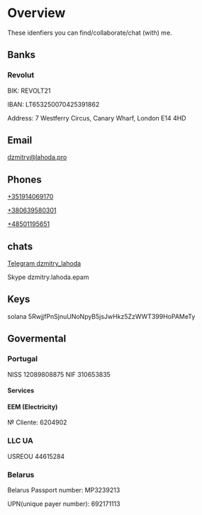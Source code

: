 # Overview

These idenfiers you can find/collaborate/chat (with) me.

## Banks

### Revolut

BIK: REVOLT21

IBAN: LT653250070425391862

Address: 7 Westferry Circus, Canary Wharf, London E14 4HD

## Email

[dzmitry@lahoda.pro](email:dzmitry@lahoda.pro)


## Phones

[+351914069170](tel:+351914069170)

[+380639580301](tel:+380639580301)

[+48501195651](tel:+48501195651)


## chats

[Telegram dzmitry_lahoda](https://t.me/dzmitry_lahoda)

Skype dzmitry.lahoda.epam

## Keys

solana 5RwjjfPnSjnuUNoNpyB5jsJwHkz5ZzWWT399HoPAMeTy

## Govermental

### Portugal

NISS 12089808875
NIF 310653835

#### Services

#### EEM (Electricity)

№ Cliente: 6204902

### LLC UA

USREOU 44615284

### Belarus

Belarus Passport number: MP3239213

UPN(unique payer number): 692171113